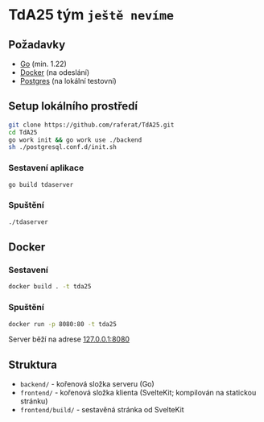 # TdA25 tým `ještě nevíme`

## Požadavky
- [Go](https://go.dev) (min. 1.22)
- [Docker](https://docker.com) (na odeslání)
- [Postgres](https://www.postgresql.org/) (na lokální testovní)

## Setup lokálního prostředí
```bash
git clone https://github.com/raferat/TdA25.git
cd TdA25 
go work init && go work use ./backend
sh ./postgresql.conf.d/init.sh
```

### Sestavení aplikace
```bash
go build tdaserver
```
### Spuštění
```bash
./tdaserver
```

## Docker
### Sestavení
```bash
docker build . -t tda25
```
### Spuštění
```bash
docker run -p 8080:80 -t tda25
```

Server běží na adrese [127.0.0.1:8080](http://127.0.0.1:8080)

## Struktura

- `backend/` - kořenová složka serveru (Go)
- `frontend/` - kořenová složka klienta (SvelteKit; kompilován na statickou stránku)
- `frontend/build/` - sestavěná stránka od SvelteKit